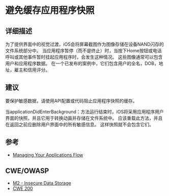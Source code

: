 # 避免缓存应用程序快照

## 详细描述

为了提供界面中的视觉过渡，iOS会将屏幕截图作为图像存储在设备NAND闪存的文件系统部分中。 当应用程序暂停（而不是终止）时，当按下Home按钮或电话呼叫或其他事件暂时挂起应用程序时，会发生这种情况。 这些图像通常可以包含用户和应用程序数据。 在一个已发布的案例中，它们包含用户的全名，DOB，地址，雇主和信用评分。

## 建议

要保护敏感数据，请使用API配置或代码阻止应用程序快照的缓存。

当applicationDidEnterBackground：方法运行结束时，iOS将采用应用程序用户界面的快照，并且它用于转换动画并存储在文件系统中。 应该重载此方法，并且在返回之前应删除用户界面中的所有敏感信息。 这样快照就不会包含它们。

## 参考

 * [Managing Your Applications Flow][1]

## CWE/OWASP

* [M2 - Insecure Data Storage](https://www.owasp.org/index.php/Mobile_Top_10_2016-M2-Insecure_Data_Storage)
* [CWE 200](http://cwe.mitre.org/data/definitions/200.html)

<!-- Links -->
[1]: https://developer.apple.com/library/iOS/documentation/iPhone/Conceptual/iPhoneOSProgrammingGuide/ManagingYourApplicationsFlow/ManagingYourApplicationsFlow.html#//apple_ref/doc/uid/TP40007072-CH4-SW47
